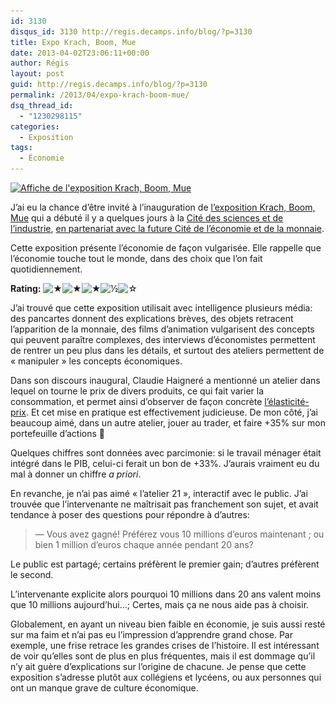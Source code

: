 ```yaml
---
id: 3130
disqus_id: 3130 http://regis.decamps.info/blog/?p=3130
title: Expo Krach, Boom, Mue
date: 2013-04-02T23:06:11+00:00
author: Régis
layout: post
guid: http://regis.decamps.info/blog/?p=3130
permalink: /2013/04/expo-krach-boom-mue/
dsq_thread_id:
  - "1230298115"
categories:
  - Exposition
tags:
  - Économie
---
```

[<img src="/blog/wp-content/uploads/2013/04/Expo_economie_2013-02f0e.jpg" alt="Affiche de l&#039;exposition Krach, Boom, Mue" width="246" height="340" class="alignright size-full wp-image-3131" srcset="/blog/wp-content/uploads/2013/04/Expo_economie_2013-02f0e.jpg 246w, /blog/wp-content/uploads/2013/04/Expo_economie_2013-02f0e-217x300.jpg 217w" sizes="(max-width: 246px) 100vw, 246px" />](/blog/wp-content/uploads/2013/04/Expo_economie_2013-02f0e.jpg)
  
J’ai eu la chance d’être invité à l’inauguration de [l’exposition Krach, Boom, Mue](http://www.cite-sciences.fr/francais/ala_cite/expositions/economie-krach-boom-mue/ "L'exposition à la Cité des sciences") qui a débuté il y a quelques jours à la [Cité des sciences et de l’industrie](http://www.cite-sciences.fr/), [en partenariat avec la future Cité de l’économie et de la monnaie](http://www.citedeleconomie.fr/L-economie-Krach-boom-mue).

Cette exposition présente l’économie de façon vulgarisée. Elle rappelle que l’économie touche tout le monde, dans des choix que l’on fait quotidiennement.
  


**Rating:** ![&#9733;](/blog/wp-content/plugins/xavins-review-ratings/default/star.png "3.5/5")![&#9733;](/blog/wp-content/plugins/xavins-review-ratings/default/star.png "3.5/5")![&#9733;](/blog/wp-content/plugins/xavins-review-ratings/default/star.png "3.5/5")![&frac12;](/blog/wp-content/plugins/xavins-review-ratings/default/half_star.png "3.5/5")![&#9734;](/blog/wp-content/plugins/xavins-review-ratings/default/blank_star.png "3.5/5") 


  
<!--more-->


  
J’ai trouvé que cette exposition utilisait avec intelligence plusieurs média: des pancartes donnent des explications brèves, des objets retracent l’apparition de la monnaie, des films d’animation vulgarisent des concepts qui peuvent paraître complexes, des interviews d’économistes permettent de rentrer un peu plus dans les détails, et surtout des ateliers permettent de « manipuler » les concepts économiques.

Dans son discours inaugural, Claudie Haigneré a mentionné un atelier dans lequel on tourne le prix de divers produits, ce qui fait varier la consommation, et permet ainsi d’observer de façon concrète [l’élasticité-prix](http://fr.wikipedia.org/wiki/%C3%89lasticit%C3%A9_(%C3%A9conomie) "Déf. élasticité sur Wikipédia"). Et cet mise en pratique est effectivement judicieuse. De mon côté, j’ai beaucoup aimé, dans un autre atelier, jouer au trader, et faire +35% sur mon portefeuille d’actions 🙂 

Quelques chiffres sont données avec parcimonie: si le travail ménager était intégré dans le PIB, celui-ci ferait un bon de +33%. J’aurais vraiment eu du mal à donner un chiffre _a priori_.

En revanche, je n’ai pas aimé « l’atelier 21 », interactif avec le public. J’ai trouvée que l’intervenante ne maîtrisait pas franchement son sujet, et avait tendance à poser des questions pour répondre à d’autres:

> — Vous avez gagné! Préférez vous 10 millions d’euros maintenant ; ou bien 1 million d’euros chaque année pendant 20 ans? 

Le public est partagé; certains préfèrent le premier gain; d’autres préfèrent le second.
  
L’intervenante explicite alors pourquoi 10 millions dans 20 ans valent moins que 10 millions aujourd’hui…; Certes, mais ça ne nous aide pas à choisir.

Globalement, en ayant un niveau bien faible en économie, je suis aussi resté sur ma faim et n’ai pas eu l’impression d’apprendre grand chose. Par exemple, une frise retrace les grandes crises de l’histoire. Il est intéressant de voir qu’elles sont de plus en plus fréquentes, mais il est dommage qu’il n’y ait guère d’explications sur l’origine de chacune. Je pense que cette exposition s’adresse plutôt aux collégiens et lycéens, ou aux personnes qui ont un manque grave de culture économique.
